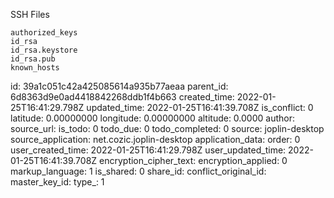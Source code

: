 SSH Files

```
authorized_keys
id_rsa
id_rsa.keystore
id_rsa.pub
known_hosts
```

id: 39a1c051c42a425085614a935b77aeaa
parent_id: 6d8363d9e0ad4418842268ddb1f4b663
created_time: 2022-01-25T16:41:29.798Z
updated_time: 2022-01-25T16:41:39.708Z
is_conflict: 0
latitude: 0.00000000
longitude: 0.00000000
altitude: 0.0000
author: 
source_url: 
is_todo: 0
todo_due: 0
todo_completed: 0
source: joplin-desktop
source_application: net.cozic.joplin-desktop
application_data: 
order: 0
user_created_time: 2022-01-25T16:41:29.798Z
user_updated_time: 2022-01-25T16:41:39.708Z
encryption_cipher_text: 
encryption_applied: 0
markup_language: 1
is_shared: 0
share_id: 
conflict_original_id: 
master_key_id: 
type_: 1
